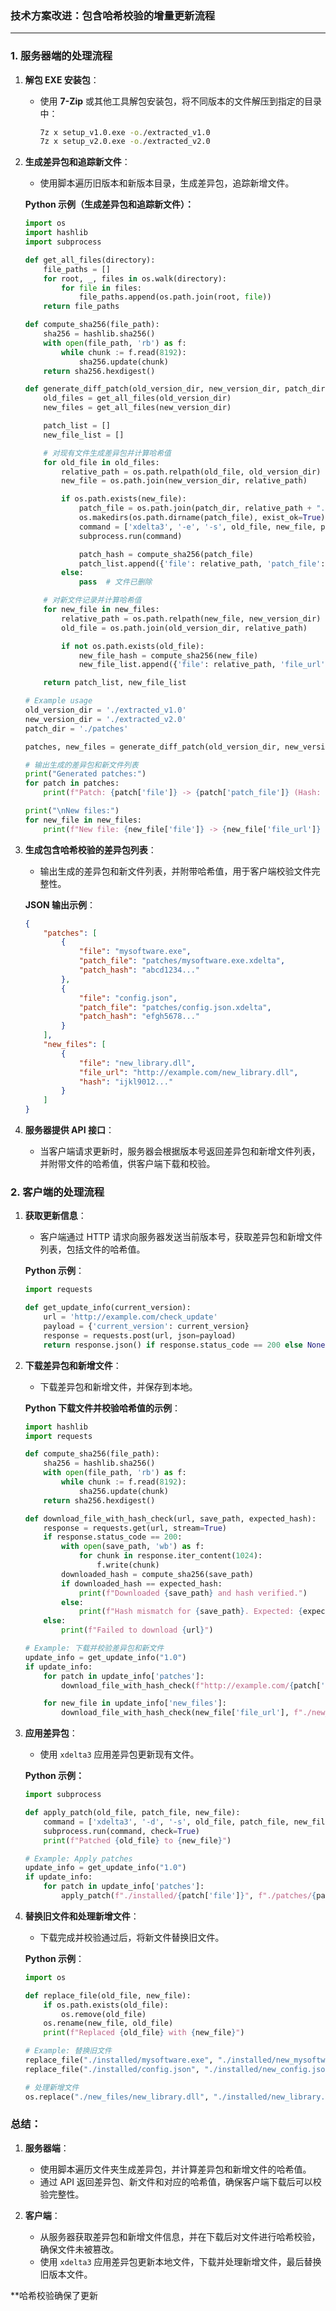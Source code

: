 ### **技术方案改进：包含哈希校验的增量更新流程**

---

### **1. 服务器端的处理流程**

1. **解包 EXE 安装包**：
   
   - 使用 **7-Zip** 或其他工具解包安装包，将不同版本的文件解压到指定的目录中：
     ```bash
     7z x setup_v1.0.exe -o./extracted_v1.0
     7z x setup_v2.0.exe -o./extracted_v2.0
     ```
   
2. **生成差异包和追踪新文件**：
   - 使用脚本遍历旧版本和新版本目录，生成差异包，追踪新增文件。

   **Python 示例（生成差异包和追踪新文件）：**
   ```python
   import os
   import hashlib
   import subprocess
   
   def get_all_files(directory):
       file_paths = []
       for root, _, files in os.walk(directory):
           for file in files:
               file_paths.append(os.path.join(root, file))
       return file_paths
   
   def compute_sha256(file_path):
       sha256 = hashlib.sha256()
       with open(file_path, 'rb') as f:
           while chunk := f.read(8192):
               sha256.update(chunk)
       return sha256.hexdigest()
   
   def generate_diff_patch(old_version_dir, new_version_dir, patch_dir):
       old_files = get_all_files(old_version_dir)
       new_files = get_all_files(new_version_dir)
   
       patch_list = []
       new_file_list = []
   
       # 对现有文件生成差异包并计算哈希值
       for old_file in old_files:
           relative_path = os.path.relpath(old_file, old_version_dir)
           new_file = os.path.join(new_version_dir, relative_path)
   
           if os.path.exists(new_file):
               patch_file = os.path.join(patch_dir, relative_path + ".xdelta")
               os.makedirs(os.path.dirname(patch_file), exist_ok=True)
               command = ['xdelta3', '-e', '-s', old_file, new_file, patch_file]
               subprocess.run(command)
   
               patch_hash = compute_sha256(patch_file)
               patch_list.append({'file': relative_path, 'patch_file': patch_file, 'patch_hash': patch_hash})
           else:
               pass  # 文件已删除
   
       # 对新文件记录并计算哈希值
       for new_file in new_files:
           relative_path = os.path.relpath(new_file, new_version_dir)
           old_file = os.path.join(old_version_dir, relative_path)
   
           if not os.path.exists(old_file):
               new_file_hash = compute_sha256(new_file)
               new_file_list.append({'file': relative_path, 'file_url': f"http://example.com/{relative_path}", 'hash': new_file_hash})
   
       return patch_list, new_file_list
   
   # Example usage
   old_version_dir = './extracted_v1.0'
   new_version_dir = './extracted_v2.0'
   patch_dir = './patches'
   
   patches, new_files = generate_diff_patch(old_version_dir, new_version_dir, patch_dir)
   
   # 输出生成的差异包和新文件列表
   print("Generated patches:")
   for patch in patches:
       print(f"Patch: {patch['file']} -> {patch['patch_file']} (Hash: {patch['patch_hash']})")
   
   print("\nNew files:")
   for new_file in new_files:
       print(f"New file: {new_file['file']} -> {new_file['file_url']} (Hash: {new_file['hash']})")
   ```

3. **生成包含哈希校验的差异包列表**：
   - 输出生成的差异包和新文件列表，并附带哈希值，用于客户端校验文件完整性。

   **JSON 输出示例**：
   ```json
   {
       "patches": [
           {
               "file": "mysoftware.exe",
               "patch_file": "patches/mysoftware.exe.xdelta",
               "patch_hash": "abcd1234..."
           },
           {
               "file": "config.json",
               "patch_file": "patches/config.json.xdelta",
               "patch_hash": "efgh5678..."
           }
       ],
       "new_files": [
           {
               "file": "new_library.dll",
               "file_url": "http://example.com/new_library.dll",
               "hash": "ijkl9012..."
           }
       ]
   }
   ```

4. **服务器提供 API 接口**：
   - 当客户端请求更新时，服务器会根据版本号返回差异包和新增文件列表，并附带文件的哈希值，供客户端下载和校验。

### **2. 客户端的处理流程**

1. **获取更新信息**：
   - 客户端通过 HTTP 请求向服务器发送当前版本号，获取差异包和新增文件列表，包括文件的哈希值。

   **Python 示例**：
   ```python
   import requests
   
   def get_update_info(current_version):
       url = 'http://example.com/check_update'
       payload = {'current_version': current_version}
       response = requests.post(url, json=payload)
       return response.json() if response.status_code == 200 else None
   ```

2. **下载差异包和新增文件**：
   - 下载差异包和新增文件，并保存到本地。

   **Python 下载文件并校验哈希值的示例**：
   ```python
   import hashlib
   import requests
   
   def compute_sha256(file_path):
       sha256 = hashlib.sha256()
       with open(file_path, 'rb') as f:
           while chunk := f.read(8192):
               sha256.update(chunk)
       return sha256.hexdigest()
   
   def download_file_with_hash_check(url, save_path, expected_hash):
       response = requests.get(url, stream=True)
       if response.status_code == 200:
           with open(save_path, 'wb') as f:
               for chunk in response.iter_content(1024):
                   f.write(chunk)
           downloaded_hash = compute_sha256(save_path)
           if downloaded_hash == expected_hash:
               print(f"Downloaded {save_path} and hash verified.")
           else:
               print(f"Hash mismatch for {save_path}. Expected: {expected_hash}, but got: {downloaded_hash}")
       else:
           print(f"Failed to download {url}")
   
   # Example: 下载并校验差异包和新文件
   update_info = get_update_info("1.0")
   if update_info:
       for patch in update_info['patches']:
           download_file_with_hash_check(f"http://example.com/{patch['patch_file']}", f"./patches/{patch['file']}.xdelta", patch['patch_hash'])
   
       for new_file in update_info['new_files']:
           download_file_with_hash_check(new_file['file_url'], f"./new_files/{new_file['file']}", new_file['hash'])
   ```

3. **应用差异包**：
   - 使用 `xdelta3` 应用差异包更新现有文件。

   **Python 示例：**
   ```python
   import subprocess
   
   def apply_patch(old_file, patch_file, new_file):
       command = ['xdelta3', '-d', '-s', old_file, patch_file, new_file]
       subprocess.run(command, check=True)
       print(f"Patched {old_file} to {new_file}")
   
   # Example: Apply patches
   update_info = get_update_info("1.0")
   if update_info:
       for patch in update_info['patches']:
           apply_patch(f"./installed/{patch['file']}", f"./patches/{patch['file']}.xdelta", f"./installed/new_{patch['file']}")
   ```

4. **替换旧文件和处理新增文件**：
   - 下载完成并校验通过后，将新文件替换旧文件。

   **Python 示例**：
   ```python
   import os
   
   def replace_file(old_file, new_file):
       if os.path.exists(old_file):
           os.remove(old_file)
       os.rename(new_file, old_file)
       print(f"Replaced {old_file} with {new_file}")
   
   # Example: 替换旧文件
   replace_file("./installed/mysoftware.exe", "./installed/new_mysoftware.exe")
   replace_file("./installed/config.json", "./installed/new_config.json")
   
   # 处理新增文件
   os.replace("./new_files/new_library.dll", "./installed/new_library.dll")
   ```

### **总结：**

1. **服务器端**：
   - 使用脚本遍历文件夹生成差异包，并计算差异包和新增文件的哈希值。
   - 通过 API 返回差异包、新文件和对应的哈希值，确保客户端下载后可以校验完整性。

2. **客户端**：
   - 从服务器获取差异包和新增文件信息，并在下载后对文件进行哈希校验，确保文件未被篡改。
   - 使用 `xdelta3` 应用差异包更新本地文件，下载并处理新增文件，最后替换旧版本文件。

**哈希校验确保了更新